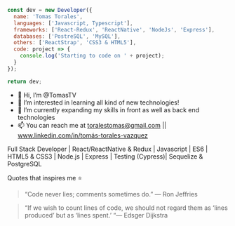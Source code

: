 ``` javascript 
const dev = new Developer({
  name: 'Tomas Torales',
  languages: ['Javascript, Typescript'],
  frameworks: ['React-Redux', 'ReactNative', 'NodeJs', 'Express'],
  databases: ['PostreSQL', 'MySQL'],
  others: ['ReactStrap', 'CSS3 & HTML5'],
  code: project => {
    console.log('Starting to code on ' + project);
  }
});

return dev;
```

- 👋 Hi, I’m @TomasTV
- 👀 I’m interested in learning all kind of new technologies!
- 🌱 I’m currently expanding my skills in front as well as back end technologies
- 📫 You can reach me at toralestomas@gmail.com || www.linkedin.com/in/tomás-torales-vazquez

Full Stack Developer | React/ReactNative & Redux | Javascript | ES6 | HTML5 & CSS3 | Node.js | Express | Testing (Cypress)| Sequelize & PostgreSQL

Quotes that inspires me ⭐

> “Code never lies; comments sometimes do.” 
> — Ron Jeffries

> “If we wish to count lines of code, we should not regard them as ‘lines produced’ but as ‘lines spent.’ 
> “— Edsger Dijkstra
<!---
TomasTV/TomasTV is a ✨ special ✨ repository because its `README.md` (this file) appears on your GitHub profile.
You can click the Preview link to take a look at your changes.
--->
